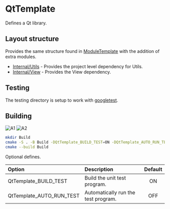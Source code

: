 # QtTemplate

Defines a Qt library.

## Layout structure

Provides the same structure found in [ModuleTemplate](https://github.com/chcly/ModuleTemplate) with the addition of extra modules.

+ [Internal/Utils](https://github.com/chcly/Module.Utils) - Provides the project level dependency for Utils.
+ [Internal/View](https://github.com/chcly/Module.Views) - Provides the View dependency.

## Testing

The testing directory is setup to work with [googletest](https://github.com/google/googletest).

## Building

![A1](https://github.com/chcly/QtTemplate/actions/workflows/build-linux.yml/badge.svg)
![A2](https://github.com/chcly/QtTemplate/actions/workflows/build-windows.yml/badge.svg)

```sh
mkdir Build
cmake -S . -B Build -DQtTemplate_BUILD_TEST=ON -DQtTemplate_AUTO_RUN_TEST=ON
cmake --build Build
```

Optional defines.

| Option                      | Description                                          | Default |
|:----------------------------|:-----------------------------------------------------|:-------:|
| QtTemplate_BUILD_TEST         | Build the unit test program.                         |   ON    |
| QtTemplate_AUTO_RUN_TEST      | Automatically run the test program.                  |   OFF   |


